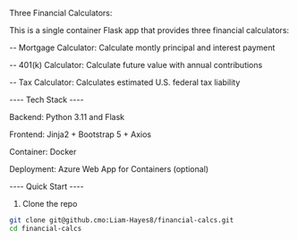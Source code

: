 Three Financial Calculators:


This is a single container Flask app that provides three financial calculators:

-- Mortgage Calculator: Calculate montly principal and interest payment

-- 401(k) Calculator: Calculate future value with annual contributions

-- Tax Calculator: Calculates estimated U.S. federal tax liability


---- Tech Stack ----


Backend: Python 3.11 and Flask

Frontend: Jinja2 + Bootstrap 5 + Axios

Container: Docker

Deployment: Azure Web App for Containers (optional)


---- Quick Start ----


1. Clone the repo
```bash
git clone git@github.cmo:Liam-Hayes8/financial-calcs.git
cd financial-calcs
